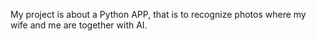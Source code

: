 My project is about a Python APP, that is to recognize photos where my wife and me are together with AI.
